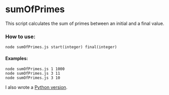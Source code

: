 # sumOfPrimes

This script calculates the sum of primes between an initial and a final value.

<h3>How to use:</h3>

```
node sumOfPrimes.js start(integer) final(integer)
```

<h4>Examples:</h4>

```
node sumOfPrimes.js 1 1000
node sumOfPrimes.js 3 11
node sumOfPrimes.js 3 10
```

I also wrote a <a href="https://onlinegdb.com/IFsBJ8uX16">Python version</a>.

